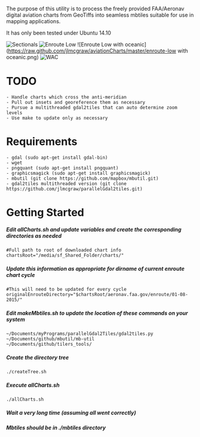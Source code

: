 The purpose of this utility is to process the freely provided FAA/Aeronav 
digital aviation charts from GeoTiffs into seamless mbtiles suitable for use in mapping 
applications.

It has only been tested under Ubuntu 14.10

![Sectionals](https://raw.github.com/jlmcgraw/aviationCharts/master/sectional.png)
![Enroute Low](https://raw.github.com/jlmcgraw/aviationCharts/master/enroute-low.png)
![Enroute Low with oceanic](https://raw.github.com/jlmcgraw/aviationCharts/master/enroute-low with oceanic.png)
![WAC](https://raw.github.com/jlmcgraw/aviationCharts/master/wac.png)

# TODO
    - Handle charts which cross the anti-meridian
    - Pull out insets and georeference them as necessary
    - Pursue a multithreaded gdal2tiles that can auto determine zoom levels
    - Use make to update only as necessary 

# Requirements
    - gdal (sudo apt-get install gdal-bin)
    - wget
    - pngquant (sudo apt-get install pngquant)
    - graphicsmagick (sudo apt-get install graphicsmagick)
    - mbutil (git clone https://github.com/mapbox/mbutil.git)
    - gdal2tiles multithreaded version (git clone https://github.com/jlmcgraw/parallelGdal2tiles.git)

# Getting Started
##### Edit allCharts.sh and update variables and create the corresponding directories as needed
```
#Full path to root of downloaded chart info
chartsRoot="/media/sf_Shared_Folder/charts/"
```
##### Update this information as appropriate for dirname of current enroute chart cycle
```
#This will need to be updated for every cycle
originalEnrouteDirectory="$chartsRoot/aeronav.faa.gov/enroute/01-08-2015/"
```
##### Edit makeMbtiles.sh to update the location of these commands on your system
```
~/Documents/myPrograms/parallelGdal2Tiles/gdal2tiles.py
~/Documents/github/mbutil/mb-util
~/Documents/github/tilers_tools/
```
##### Create the directory tree	
```
./createTree.sh
```
##### Execute allCharts.sh	
```
./allCharts.sh
```
##### Wait a very long time (assuming all went correctly)
##### Mbtiles should be in ./mbtiles directory
